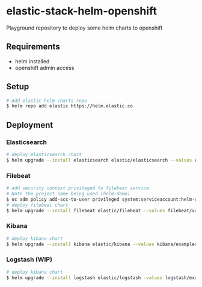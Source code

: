 # elastic-stack-helm-openshift
Playground repository to deploy some helm charts to openshift

## Requirements
- helm installed
- openshift admin access

## Setup
```sh
# Add elastic helm charts repo 
$ helm repo add elastic https://helm.elastic.co
```

## Deployment
### Elasticsearch
```sh
# deploy elasticsearch chart
$ helm upgrade --install elasticsearch elastic/elasticsearch --values elasticsearch/values.yaml
```
### Filebeat
```sh
# add security context privileged to filebeat service
# Note the project name being used (helm-demo)
$ oc adm policy add-scc-to-user privileged system:serviceaccount:helm-demo:filebeat-filebeat
# deploy filebeat chart
$ helm upgrade --install filebeat elastic/filebeat --values filebeat/values.yaml
```
### Kibana
```sh
# deploy kibana chart
$ helm upgrade --install kibana elastic/kibana --values kibana/examples/openshift/values.yaml
```
### Logstash (WIP)
```sh
# deploy kibana chart
$ helm upgrade --install logstash elastic/logstash -values logstash/examples/openshift/values.yaml
```
